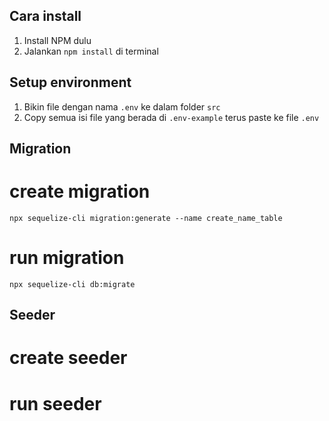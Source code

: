 ## Cara install
1. Install NPM dulu
2. Jalankan `npm install` di terminal

## Setup environment
1. Bikin file dengan nama `.env` ke dalam folder `src`
2. Copy semua isi file yang berada di `.env-example` terus paste ke file `.env`

## Migration
# create migration
`npx sequelize-cli migration:generate --name create_name_table`
# run migration
`npx sequelize-cli db:migrate`

## Seeder
# create seeder
# run seeder